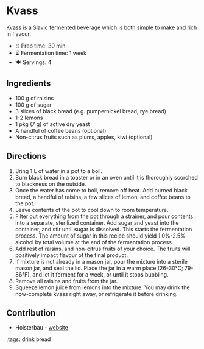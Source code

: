 # Kvass

[Kvass](https://en.wikipedia.org/wiki/Kvass) is a Slavic fermented beverage which is both simple to make and rich in flavour.

- ⏲ Prep time: 30 min
- ⌛ Fermentation time: 1 week
- 🍽 Servings: 4

## Ingredients

- 100 g of raisins
- 100 g of sugar
- 3 slices of black bread (e.g. pumpernickel bread, rye bread)
- 1-2 lemons
- 1 pkg (7 g) of active dry yeast
- A handful of coffee beans (optional)
- Non-citrus fruits such as plums, apples, kiwi (optional)

## Directions

1. Bring 1 L of water in a pot to a boil.
2. Burn black bread in a toaster or in an oven until it is thoroughly scorched to blackness on the outside.
3. Once the water has come to boil, remove off heat. Add burned black bread, a handful of raisins, a few slices of lemon, and coffee beans to the pot.
4. Leave contents of the pot to cool down to room temperature.
5. Filter out everything from the pot through a strainer, and pour contents into a separate, sterilized container. Add sugar and yeast into the container, and stir until sugar is dissolved. This starts the fermentation process. The amount of sugar in this recipe should yield 1.0%-2.5% alcohol by total volume at the end of the fermentation process.
6. Add rest of raisins, and non-citrus fruits of your choice. The fruits will positively impact flavour of the final product.
7. If mixture is not already in a mason jar, pour the mixture into a sterile mason jar, and seal the lid. Place the jar in a warm place (26-30°C; 79-86°F), and let it ferment for a week, or until it stops bubbling.
8. Remove all raisins and fruits from the jar.
9. Squeeze lemon juice from lemons into the mixture. You may drink the now-complete kvass right away, or refrigerate it before drinking.

## Contribution

- Holsterbau - [website](https://github.com/Holsterbau)

;tags: drink bread

